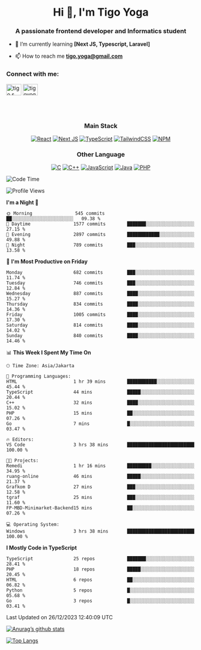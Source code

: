 <h1 align="center">Hi 👋, I'm Tigo Yoga</h1>
<h3 align="center">A passionate frontend developer and Informatics student</h3>

- 🌱 I’m currently learning **[Next JS, Typescript, Laravel]**

- 📫 How to reach me **tigo.yoga@gmail.com**

<h3 align="left">Connect with me:</h3>
<p align="left">
<a href="https://linkedin.com/in/tigo s yoga" target="blank"><img align="center" src="https://raw.githubusercontent.com/rahuldkjain/github-profile-readme-generator/master/src/images/icons/Social/linked-in-alt.svg" alt="tigo s yoga" height="30" width="40" /></a>
<a href="https://instagram.com/tigoyoga" target="blank"><img align="center" src="https://raw.githubusercontent.com/rahuldkjain/github-profile-readme-generator/master/src/images/icons/Social/instagram.svg" alt="tigoyoga" height="30" width="40" /></a>
</p>

<br/>
<br/>

<h3 align="center">Main Stack</h3>
<div align="center">
  
  <a href="">![React](https://img.shields.io/badge/react-%2320232a.svg?style=for-the-badge&logo=react&logoColor=%2361DAFB)</a>
  <a href="">![Next JS](https://img.shields.io/badge/Next-black?style=for-the-badge&logo=next.js&logoColor=white)</a>
   <a href="">![TypeScript](https://img.shields.io/badge/typescript-%23007ACC.svg?style=for-the-badge&logo=typescript&logoColor=white)</a>
  <a href="">![TailwindCSS](https://img.shields.io/badge/tailwindcss-%2338B2AC.svg?style=for-the-badge&logo=tailwind-css&logoColor=white)</a>
  <a href="">![NPM](https://img.shields.io/badge/NPM-%23000000.svg?style=for-the-badge&logo=npm&logoColor=white)</a>
</div>
<h3 align="center">Other Language</h3>
<div align="center">
  
  <a href="">![C](https://img.shields.io/badge/c-%2300599C.svg?style=for-the-badge&logo=c&logoColor=white)</a>
  <a href="">![C++](https://img.shields.io/badge/c++-%2300599C.svg?style=for-the-badge&logo=c%2B%2B&logoColor=white)</a>
  <a href="">![JavaScript](https://img.shields.io/badge/javascript-%23323330.svg?style=for-the-badge&logo=javascript&logoColor=%23F7DF1E)</a>
  <a href="">![Java](https://img.shields.io/badge/java-%23ED8B00.svg?style=for-the-badge&logo=java&logoColor=white)</a>
  <a href="">![PHP](https://img.shields.io/badge/php-%23777BB4.svg?style=for-the-badge&logo=php&logoColor=white)</a>
</div>

<!--START_SECTION:waka-->
![Code Time](http://img.shields.io/badge/Code%20Time-681%20hrs%2030%20mins-blue)

![Profile Views](http://img.shields.io/badge/Profile%20Views-0-blue)

**I'm a Night 🦉** 

```text
🌞 Morning                545 commits         ██░░░░░░░░░░░░░░░░░░░░░░░   09.38 % 
🌆 Daytime                1577 commits        ███████░░░░░░░░░░░░░░░░░░   27.15 % 
🌃 Evening                2897 commits        ████████████░░░░░░░░░░░░░   49.88 % 
🌙 Night                  789 commits         ███░░░░░░░░░░░░░░░░░░░░░░   13.58 % 
```
📅 **I'm Most Productive on Friday** 

```text
Monday                   682 commits         ███░░░░░░░░░░░░░░░░░░░░░░   11.74 % 
Tuesday                  746 commits         ███░░░░░░░░░░░░░░░░░░░░░░   12.84 % 
Wednesday                887 commits         ████░░░░░░░░░░░░░░░░░░░░░   15.27 % 
Thursday                 834 commits         ████░░░░░░░░░░░░░░░░░░░░░   14.36 % 
Friday                   1005 commits        ████░░░░░░░░░░░░░░░░░░░░░   17.30 % 
Saturday                 814 commits         ████░░░░░░░░░░░░░░░░░░░░░   14.02 % 
Sunday                   840 commits         ████░░░░░░░░░░░░░░░░░░░░░   14.46 % 
```


📊 **This Week I Spent My Time On** 

```text
🕑︎ Time Zone: Asia/Jakarta

💬 Programming Languages: 
HTML                     1 hr 39 mins        ███████████░░░░░░░░░░░░░░   45.44 % 
TypeScript               44 mins             █████░░░░░░░░░░░░░░░░░░░░   20.44 % 
C++                      32 mins             ████░░░░░░░░░░░░░░░░░░░░░   15.02 % 
PHP                      15 mins             ██░░░░░░░░░░░░░░░░░░░░░░░   07.26 % 
Go                       7 mins              █░░░░░░░░░░░░░░░░░░░░░░░░   03.47 % 

🔥 Editors: 
VS Code                  3 hrs 38 mins       █████████████████████████   100.00 % 

🐱‍💻 Projects: 
Remedi                   1 hr 16 mins        █████████░░░░░░░░░░░░░░░░   34.95 % 
ruang-online             46 mins             █████░░░░░░░░░░░░░░░░░░░░   21.37 % 
Grafkom D                27 mins             ███░░░░░░░░░░░░░░░░░░░░░░   12.58 % 
tgraf                    25 mins             ███░░░░░░░░░░░░░░░░░░░░░░   11.60 % 
FP-MBD-Minimarket-Backend15 mins             ██░░░░░░░░░░░░░░░░░░░░░░░   07.26 % 

💻 Operating System: 
Windows                  3 hrs 38 mins       █████████████████████████   100.00 % 
```

**I Mostly Code in TypeScript** 

```text
TypeScript               25 repos            ███████░░░░░░░░░░░░░░░░░░   28.41 % 
PHP                      18 repos            █████░░░░░░░░░░░░░░░░░░░░   20.45 % 
HTML                     6 repos             ██░░░░░░░░░░░░░░░░░░░░░░░   06.82 % 
Python                   5 repos             █░░░░░░░░░░░░░░░░░░░░░░░░   05.68 % 
Go                       3 repos             █░░░░░░░░░░░░░░░░░░░░░░░░   03.41 % 
```




 Last Updated on 26/12/2023 12:40:09 UTC
<!--END_SECTION:waka-->

[![Anurag’s github stats](https://github-readme-stats.vercel.app/api?username=tigoyoga)](https://github.com/tigoyoga)

[![Top Langs](https://github-readme-stats.vercel.app/api/top-langs/?username=tigoyoga&layout=compact)](https://github.com/tigoyoga)
